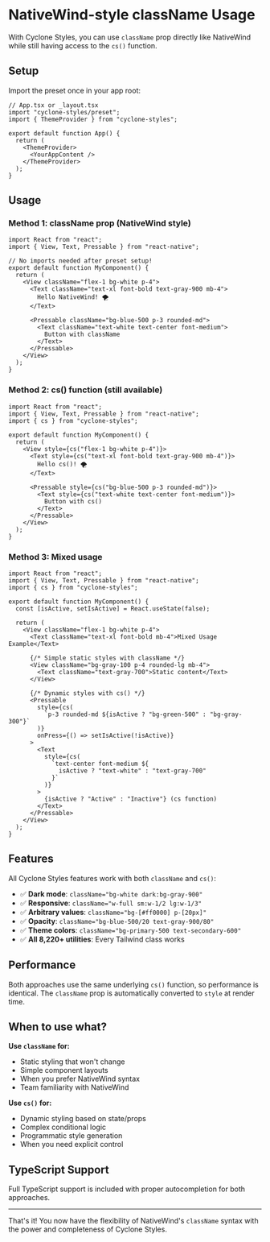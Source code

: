 # NativeWind-style className Usage

With Cyclone Styles, you can use `className` prop directly like NativeWind while still having access to the `cs()` function.

## Setup

Import the preset once in your app root:

```tsx
// App.tsx or _layout.tsx
import "cyclone-styles/preset";
import { ThemeProvider } from "cyclone-styles";

export default function App() {
  return (
    <ThemeProvider>
      <YourAppContent />
    </ThemeProvider>
  );
}
```

## Usage

### Method 1: className prop (NativeWind style)

```tsx
import React from "react";
import { View, Text, Pressable } from "react-native";

// No imports needed after preset setup!
export default function MyComponent() {
  return (
    <View className="flex-1 bg-white p-4">
      <Text className="text-xl font-bold text-gray-900 mb-4">
        Hello NativeWind! 🌪️
      </Text>

      <Pressable className="bg-blue-500 p-3 rounded-md">
        <Text className="text-white text-center font-medium">
          Button with className
        </Text>
      </Pressable>
    </View>
  );
}
```

### Method 2: cs() function (still available)

```tsx
import React from "react";
import { View, Text, Pressable } from "react-native";
import { cs } from "cyclone-styles";

export default function MyComponent() {
  return (
    <View style={cs("flex-1 bg-white p-4")}>
      <Text style={cs("text-xl font-bold text-gray-900 mb-4")}>
        Hello cs()! 🌪️
      </Text>

      <Pressable style={cs("bg-blue-500 p-3 rounded-md")}>
        <Text style={cs("text-white text-center font-medium")}>
          Button with cs()
        </Text>
      </Pressable>
    </View>
  );
}
```

### Method 3: Mixed usage

```tsx
import React from "react";
import { View, Text, Pressable } from "react-native";
import { cs } from "cyclone-styles";

export default function MyComponent() {
  const [isActive, setIsActive] = React.useState(false);

  return (
    <View className="flex-1 bg-white p-4">
      <Text className="text-xl font-bold mb-4">Mixed Usage Example</Text>

      {/* Simple static styles with className */}
      <View className="bg-gray-100 p-4 rounded-lg mb-4">
        <Text className="text-gray-700">Static content</Text>
      </View>

      {/* Dynamic styles with cs() */}
      <Pressable
        style={cs(
          `p-3 rounded-md ${isActive ? "bg-green-500" : "bg-gray-300"}`
        )}
        onPress={() => setIsActive(!isActive)}
      >
        <Text
          style={cs(
            `text-center font-medium ${
              isActive ? "text-white" : "text-gray-700"
            }`
          )}
        >
          {isActive ? "Active" : "Inactive"} (cs function)
        </Text>
      </Pressable>
    </View>
  );
}
```

## Features

All Cyclone Styles features work with both `className` and `cs()`:

- ✅ **Dark mode**: `className="bg-white dark:bg-gray-900"`
- ✅ **Responsive**: `className="w-full sm:w-1/2 lg:w-1/3"`
- ✅ **Arbitrary values**: `className="bg-[#ff0000] p-[20px]"`
- ✅ **Opacity**: `className="bg-blue-500/20 text-gray-900/80"`
- ✅ **Theme colors**: `className="bg-primary-500 text-secondary-600"`
- ✅ **All 8,220+ utilities**: Every Tailwind class works

## Performance

Both approaches use the same underlying `cs()` function, so performance is identical. The `className` prop is automatically converted to `style` at render time.

## When to use what?

**Use `className` for:**

- Static styling that won't change
- Simple component layouts
- When you prefer NativeWind syntax
- Team familiarity with NativeWind

**Use `cs()` for:**

- Dynamic styling based on state/props
- Complex conditional logic
- Programmatic style generation
- When you need explicit control

## TypeScript Support

Full TypeScript support is included with proper autocompletion for both approaches.

---

That's it! You now have the flexibility of NativeWind's `className` syntax with the power and completeness of Cyclone Styles.
